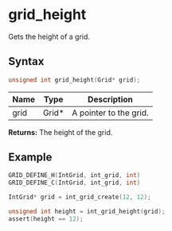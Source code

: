 # grid_height

Gets the height of a grid.

## Syntax

```c
unsigned int grid_height(Grid* grid);
```

| Name | Type | Description |
| --- | --- | --- |
| grid | Grid* | A pointer to the grid. |

**Returns:** The height of the grid.

## Example

```c
GRID_DEFINE_H(IntGrid, int_grid, int)
GRID_DEFINE_C(IntGrid, int_grid, int)

IntGrid* grid = int_grid_create(12, 12);

unsigned int height = int_grid_height(grid);
assert(height == 12);
```